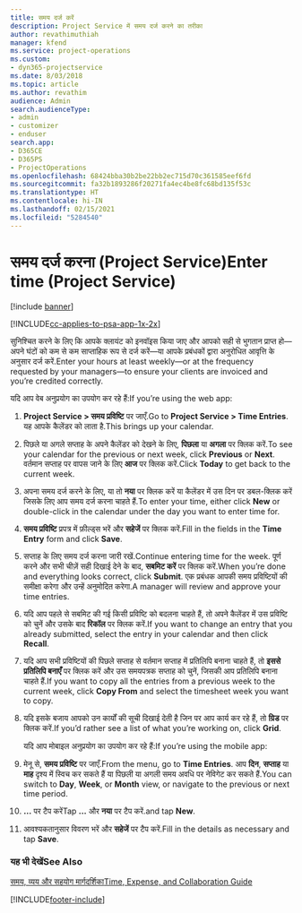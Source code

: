 ```yaml
---
title: समय दर्ज करें
description: Project Service में समय दर्ज करने का तरीका
author: revathimuthiah
manager: kfend
ms.service: project-operations
ms.custom:
- dyn365-projectservice
ms.date: 8/03/2018
ms.topic: article
ms.author: revathim
audience: Admin
search.audienceType:
- admin
- customizer
- enduser
search.app:
- D365CE
- D365PS
- ProjectOperations
ms.openlocfilehash: 68424bba30b2be22bb2ec715d70c361585eef6fd
ms.sourcegitcommit: fa32b1893286f20271fa4ec4be8fc68bd135f53c
ms.translationtype: HT
ms.contentlocale: hi-IN
ms.lasthandoff: 02/15/2021
ms.locfileid: "5284540"
---
```

# <a name="enter-time-project-service"></a><span data-ttu-id="d98f2-103">समय दर्ज करना (Project Service)</span><span class="sxs-lookup"><span data-stu-id="d98f2-103">Enter time (Project Service)</span></span>

[!include [banner](../includes/psa-now-project-operations.md)]

[!INCLUDE[cc-applies-to-psa-app-1x-2x](../includes/cc-applies-to-psa-app-1x-2x.md)]

<span data-ttu-id="d98f2-104">सुनिश्चित करने के लिए कि आपके क्लायंट को इनवॉइस किया जाए और आपको सही से भुगतान प्राप्त हो—अपने घंटों को कम से कम साप्ताहिक रूप से दर्ज करें—या आपके प्रबंधकों द्वारा अनुरोधित आवृत्ति के अनुसार दर्ज करें.</span><span class="sxs-lookup"><span data-stu-id="d98f2-104">Enter your hours at least weekly—or at the frequency requested by your managers—to ensure your clients are invoiced and you’re credited correctly.</span></span>  
  
 <span data-ttu-id="d98f2-105">यदि आप वेब अनुप्रयोग का उपयोग कर रहे हैं:</span><span class="sxs-lookup"><span data-stu-id="d98f2-105">If you’re using the web app:</span></span>  
  
1. <span data-ttu-id="d98f2-106">**Project Service > समय प्रविष्टि** पर जाएँ.</span><span class="sxs-lookup"><span data-stu-id="d98f2-106">Go to **Project Service > Time Entries**.</span></span> <span data-ttu-id="d98f2-107">यह आपके कैलेंडर को लाता है.</span><span class="sxs-lookup"><span data-stu-id="d98f2-107">This brings up your calendar.</span></span>  
  
2. <span data-ttu-id="d98f2-108">पिछले या अगले सप्ताह के अपने कैलेंडर को देखने के लिए, **पिछला** या **अगला** पर क्लिक करें.</span><span class="sxs-lookup"><span data-stu-id="d98f2-108">To see your calendar for the previous or next week, click **Previous** or **Next**.</span></span> <span data-ttu-id="d98f2-109">वर्तमान सप्ताह पर वापस जाने के लिए **आज** पर क्लिक करें.</span><span class="sxs-lookup"><span data-stu-id="d98f2-109">Click **Today** to get back to the current week.</span></span>  
  
3. <span data-ttu-id="d98f2-110">अपना समय दर्ज करने के लिए, या तो **नया** पर क्लिक करें या कैलेंडर में उस दिन पर डबल-क्लिक करें जिसके लिए आप समय दर्ज करना चाहते हैं.</span><span class="sxs-lookup"><span data-stu-id="d98f2-110">To enter your time, either click **New** or double-click in the calendar under the day you want to enter time for.</span></span>  
  
4. <span data-ttu-id="d98f2-111">**समय प्रविष्टि** प्रपत्र में फ़ील्ड्स भरें और **सहेजें** पर क्लिक करें.</span><span class="sxs-lookup"><span data-stu-id="d98f2-111">Fill in the fields in the **Time Entry** form and click **Save**.</span></span>  
  
5. <span data-ttu-id="d98f2-112">सप्ताह के लिए समय दर्ज करना जारी रखें.</span><span class="sxs-lookup"><span data-stu-id="d98f2-112">Continue entering time for the week.</span></span> <span data-ttu-id="d98f2-113">पूर्ण करने और सभी चीज़ें सही दिखाई देने के बाद, **सबमिट करें** पर क्लिक करें.</span><span class="sxs-lookup"><span data-stu-id="d98f2-113">When you’re done and everything looks correct, click **Submit**.</span></span> <span data-ttu-id="d98f2-114">एक प्रबंधक आपकी समय प्रविष्टियों की समीक्षा करेगा और उन्हें अनुमोदित करेगा.</span><span class="sxs-lookup"><span data-stu-id="d98f2-114">A manager will review and approve your time entries.</span></span>  
  
6. <span data-ttu-id="d98f2-115">यदि आप पहले से सबमिट की गई किसी प्रविष्टि को बदलना चाहते हैं, तो अपने कैलेंडर में उस प्रविष्टि को चुनें और उसके बाद **रिकॉल** पर क्लिक करें.</span><span class="sxs-lookup"><span data-stu-id="d98f2-115">If you want to change an entry that you already submitted, select the entry in your calendar and then click **Recall**.</span></span>  
  
7. <span data-ttu-id="d98f2-116">यदि आप सभी प्रविष्टियों की पिछले सप्ताह से वर्तमान सप्ताह में प्रतिलिपि बनाना चाहते हैं, तो **इससे प्रतिलिपि बनाएँ** पर क्लिक करें और उस समयपत्रक सप्ताह को चुनें, जिसकी आप प्रतिलिपि बनाना चाहते हैं.</span><span class="sxs-lookup"><span data-stu-id="d98f2-116">If you want to copy all the entries from a previous week to the current week, click **Copy From** and select the timesheet week you want to copy.</span></span>  
  
8. <span data-ttu-id="d98f2-117">यदि इसके बजाय आपको उन कार्यों की सूची दिखाई देती है जिन पर आप कार्य कर रहे हैं, तो **ग्रिड** पर क्लिक करें.</span><span class="sxs-lookup"><span data-stu-id="d98f2-117">If you’d rather see a list of what you’re working on, click **Grid**.</span></span>  
  
   <span data-ttu-id="d98f2-118">यदि आप मोबाइल अनुप्रयोग का उपयोग कर रहे हैं:</span><span class="sxs-lookup"><span data-stu-id="d98f2-118">If you’re using the mobile app:</span></span>  
  
9. <span data-ttu-id="d98f2-119">मेनू से, **समय प्रविष्टि** पर जाएँ.</span><span class="sxs-lookup"><span data-stu-id="d98f2-119">From the menu, go to **Time Entries**.</span></span>     <span data-ttu-id="d98f2-120">आप **दिन**, **सप्ताह** या **माह** दृश्य में स्विच कर सकते हैं या पिछली या अगली समय अवधि पर नेविगेट कर सकते हैं.</span><span class="sxs-lookup"><span data-stu-id="d98f2-120">You can switch to **Day**, **Week**, or **Month** view, or navigate to the previous or next time period.</span></span>  
  
10. <span data-ttu-id="d98f2-121">**…** पर टैप करें</span><span class="sxs-lookup"><span data-stu-id="d98f2-121">Tap **…**</span></span> <span data-ttu-id="d98f2-122">और **नया** पर टैप करें.</span><span class="sxs-lookup"><span data-stu-id="d98f2-122">and tap **New**.</span></span>  
  
11. <span data-ttu-id="d98f2-123">आवश्यकतानुसार विवरण भरें और **सहेजें** पर टैप करें.</span><span class="sxs-lookup"><span data-stu-id="d98f2-123">Fill in the details as necessary and tap **Save**.</span></span>  
  
### <a name="see-also"></a><span data-ttu-id="d98f2-124">यह भी देखें</span><span class="sxs-lookup"><span data-stu-id="d98f2-124">See Also</span></span>  
 [<span data-ttu-id="d98f2-125">समय, व्यय और सहयोग मार्गदर्शिका</span><span class="sxs-lookup"><span data-stu-id="d98f2-125">Time, Expense, and Collaboration Guide</span></span>](../psa/time-expense-collaboration-guide.md)


[!INCLUDE[footer-include](../includes/footer-banner.md)]